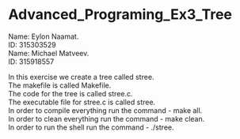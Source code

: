 # Advanced_Programing_Ex3_Tree

Name: Eylon Naamat.</br>
ID: 315303529</br>
Name: Michael Matveev.</br>
ID: 315918557</br>

In this exercise we create a tree called stree. </br>
The makefile is called Makefile.</br>
The code for the tree is called stree.c.</br>
The executable file for stree.c is called stree.</br>
In order to compile everything run the command - make all.</br>
In order to clean everything run the command - make clean.</br>
In order to run the shell run the command - ./stree.